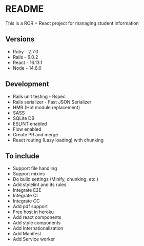 # README

This is a ROR + React project for managing student information

## Versions

* Ruby - 2.7.0
* Rails - 6.0.2
* React - 16.13.1
* Node - 14.6.0

## Development

* Rails unit testing - Rspec
* Rails serializer - Fast JSON Serializer
* HMR (Hot module replacement)
* SASS
* SQLite DB
* ESLINT enabled
* Flow enabled
* Create PR and merge
* React routing (Lazy loading) with chunking

## To include

* Support file handling
* Support mixins
* Do build settings (Minify, chunking, etc.)
* Add stylelint and its rules
* Integrate E2E
* Integrate CI
* Integrate CC
* Add pdf support
* Free host in heroku
* Add react components
* Add style components
* Add Internationalization
* Add Manifest
* Add Service worker
